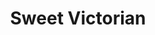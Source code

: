---
title: "Sweet Victorian"
url: /ciudad-autonoma-de-buenos-aires/sweet-victorian-avenida-corrientes/
shop: Kleidung
---